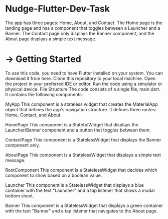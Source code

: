 # Nudge-Flutter-Dev-Task
The app has three pages: Home, About, and Contact. The Home page is the landing page and has a component that toggles between a Launcher and a Banner. The Contact page only displays the Banner component, and the About page displays a simple text message.

# -> Getting Started
To use this code, you need to have Flutter installed on your system. You can download it from here.
Clone this repository to your local machine.
Open the project in your preferred IDE or editor.
Run the code using a simulator or physical device.
File Structure
The code consists of a single file, main.dart. It contains the following components:

MyApp
This component is a stateless widget that creates the MaterialApp object that defines the app's navigation structure. It defines three routes: Home, Contact, and About.

HomePage
This component is a StatefulWidget that displays the Launcher/Banner component and a button that toggles between them.

ContactPage
This component is a StatelessWidget that displays the Banner component only.

AboutPage
This component is a StatelessWidget that displays a simple text message.

RootComponent
This component is a StatelessWidget that decides which component to show based on a boolean value.

Launcher
This component is a StatelessWidget that displays a blue container with the text "Launcher" and a tap listener that shows a modal bottom sheet.

Banner
This component is a StatelessWidget that displays a green container with the text "Banner" and a tap listener that navigates to the About page.
